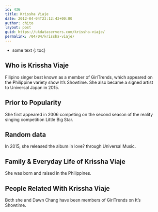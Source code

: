 ```yaml
---
id: 436
title: Krissha Viaje
date: 2012-04-04T23:12:43+00:00
author: chito
layout: post
guid: https://ukdataservers.com/krissha-viaje/
permalink: /04/04/krissha-viaje/
---
```


* some text
{: toc}


## Who is  Krissha Viaje
                  
                  
                  
Filipino singer best known as a member of GirlTrends, which appeared on the Philippine variety show It&#8217;s Showtime. She also became a signed artist to Universal Japan in 2015.
                  
                
                
                
## Prior to Popularity 
                  
                  
                  
She first appeared in 2006 competing on the second season of the reality singing competition Little Big Star.
                  
                
                
                
## Random data 
                  
                  
                  
In 2015, she released the album in love? through Universal Music.
                  
                
                
                
## Family & Everyday Life of Krissha Viaje
                  
                  
                  
She was born and raised in the Philippines. 
                  
                
                
                
## People Related With  Krissha Viaje
                  
                  
                  
Both she and Dawn Chang have been members of GirlTrends on It&#8217;s Showtime.
                  
                
              
            
          
          
          
    
    
  
